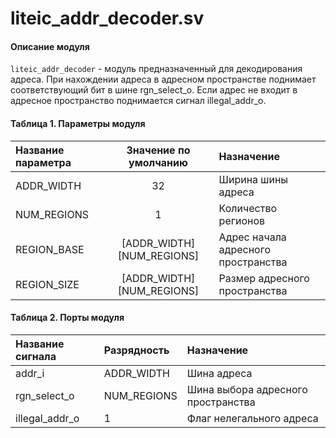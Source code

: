 # liteic_addr_decoder.sv

#### Описание модуля

`liteic_addr_decoder` - модуль предназначенный для декодирования адреса. При нахождении адреса в адресном пространстве поднимает соответствующий бит в шине rgn_select_o. Если адрес не входит в адресное пространство поднимается сигнал illegal_addr_o.

#### Таблица 1. Параметры модуля

| Название параметра  | Значение по умолчанию      | Назначение                           |
|:-|:--------:|:---|
|ADDR_WIDTH           |         32                 | Ширина шины адреса                   |
|NUM_REGIONS          |         1                  | Количество регионов                  |                    
|REGION_BASE          | [ADDR_WIDTH] [NUM_REGIONS] | Адрес начала адресного пространства  | 
|REGION_SIZE          | [ADDR_WIDTH] [NUM_REGIONS] | Размер адресного пространства        |                                

#### Таблица 2. Порты модуля

| Название сигнала       | Разрядность         | Назначение                         |
|:-|:--------|:---|
|addr_i                  |     ADDR_WIDTH      | Шина адреса                        |                                                                                    
|rgn_select_o            |     NUM_REGIONS     | Шина выбора адресного пространства |                    
|illegal_addr_o          |         1           | Флаг нелегального адреса           |